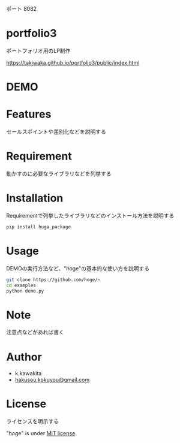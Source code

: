 
ポート 8082<br>

# portfolio3

ポートフォリオ用のLP制作

https://takiwaka.github.io/portfolio3/public/index.html

# DEMO



# Features
セールスポイントや差別化などを説明する

# Requirement
動かすのに必要なライブラリなどを列挙する

# Installation

Requirementで列挙したライブラリなどのインストール方法を説明する

```bash
pip install huga_package
```

# Usage

DEMOの実行方法など、"hoge"の基本的な使い方を説明する

```bash
git clone https://github.com/hoge/~
cd examples
python demo.py
```

# Note

注意点などがあれば書く

# Author

* k.kawakita
* hakusou.kokuyou@gmail.com

# License
ライセンスを明示する

"hoge" is under [MIT license](https://en.wikipedia.org/wiki/MIT_License).

